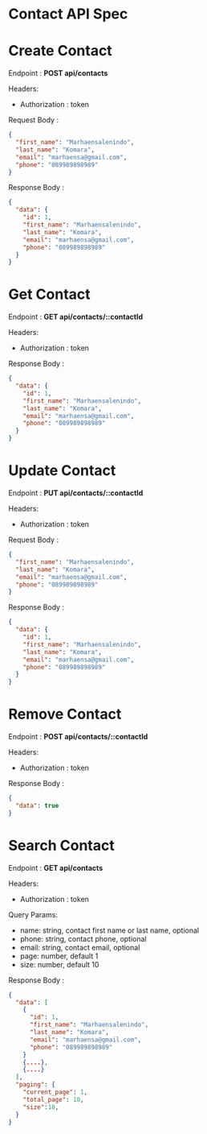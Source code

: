 # Contact API Spec

# Create Contact

Endpoint : **POST api/contacts**

Headers:

- Authorization : token

Request Body :

```json
{
  "first_name": "Marhaensalenindo",
  "last_name": "Komara",
  "email": "marhaensa@gmail.com",
  "phone": "089989898989"
}
```

Response Body :

```json
{
  "data": {
    "id": 1,
    "first_name": "Marhaensalenindo",
    "last_name": "Komara",
    "email": "marhaensa@gmail.com",
    "phone": "089989898989"
  }
}
```

# Get Contact

Endpoint : **GET api/contacts/::contactId**

Headers:

- Authorization : token

Response Body :

```json
{
  "data": {
    "id": 1,
    "first_name": "Marhaensalenindo",
    "last_name": "Komara",
    "email": "marhaensa@gmail.com",
    "phone": "089989898989"
  }
}
```

# Update Contact

Endpoint : **PUT api/contacts/::contactId**

Headers:

- Authorization : token

Request Body :

```json
{
  "first_name": "Marhaensalenindo",
  "last_name": "Komara",
  "email": "marhaensa@gmail.com",
  "phone": "089989898989"
}
```

Response Body :

```json
{
  "data": {
    "id": 1,
    "first_name": "Marhaensalenindo",
    "last_name": "Komara",
    "email": "marhaensa@gmail.com",
    "phone": "089989898989"
  }
}
```

# Remove Contact

Endpoint : **POST api/contacts/::contactId**

Headers:

- Authorization : token

Response Body :

```json
{
  "data": true
}
```

# Search Contact

Endpoint : **GET api/contacts**

Headers:

- Authorization : token

Query Params:

- name: string, contact first name or last name, optional
- phone: string, contact phone, optional
- email: string, contact email, optional
- page: number, default 1
- size: number, default 10

Response Body :

```json
{
  "data": [
    {
      "id": 1,
      "first_name": "Marhaensalenindo",
      "last_name": "Komara",
      "email": "marhaensa@gmail.com",
      "phone": "089989898989"
    }
    {....},
    {....}
  ],
  "paging": {
    "current_page": 1,
    "total_page": 10,
    "size":10,
  }
}
```
